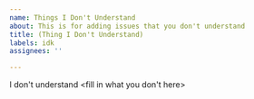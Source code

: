 ```yaml
---
name: Things I Don't Understand
about: This is for adding issues that you don't understand
title: (Thing I Don't Understand)
labels: idk
assignees: ''

---
```


I don't understand <fill in what you don't here>
